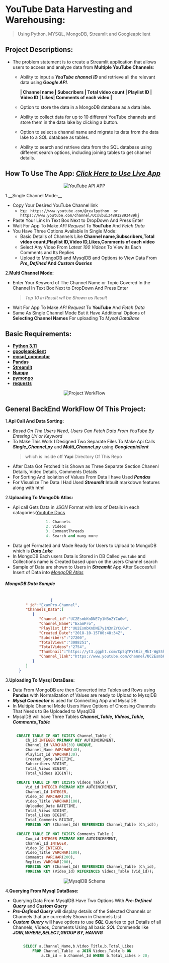# YouTube Data Harvesting and Warehousing:
  > Using Python, MYSQL, MongoDB, Streamlit and Googleapiclient

## Project Descriptions:

- The problem statement is to create a Streamlit application that allows users to access and analyze data from __Multiple YouTube Channels__:
   
   - Ability to input a _**YouTube channel ID**_ and retrieve all the relevant data using _**Google API**_.
  
        __| Channel name | Subscribers | Total video count | Playlist ID | Video ID | Likes| Comments of each video |__
     
   - Option to store the data in a MongoDB database as a data lake.
   - Ability to collect data for up to 10 different YouTube channels and store them in the data lake by clicking a button.
   - Option to select a channel name and migrate its data from the data lake to a SQL database as tables.
   - Ability to search and retrieve data from the SQL database using different search options, including joining tables to get channel details.

## How To Use The App: _[Click Here to Use Live App](https://pnraj-youtube-data-harvesting-and-warehousingyoutubeapi-9xleb8.streamlit.app/)_
<p align="center">
  <img src="https://github.com/pnraj/Projects/assets/29162796/d90cf91e-1467-4fec-a7ab-5fdfad55f4c3" alt="YouTube API APP">
 </p>
1.__Single Channel Mode:__

  - Copy Your Desired YouTube Channel link 
      - Eg:  ` https://www.youtube.com/@realpython  or  https://www.youtube.com/channel/UCxvbui348912893489kj`
  - Paste Your Link In Text Box Next to DropDown And Press Enter
  - Wait For App To Make _API Request_ To **YouTube** And _Fetch Data_
  - You Have Three Options Available In Single Mode:
      - Basic Details of Channels Like  __Channel name,Subscribers,Total video count,Playlist ID,Video ID,Likes,Comments of each video__
      - Select Any Video From _Latest 100 Videos_ To View its Each Comments and Its Replies
      - Upload to MongoDB and MysqlDB and Options to View Data From **_Pre_Defined_ And _Custom Queries_** 
  
 2.__Multi Channel Mode:__
 
   - Enter Your Keyword of The Channel Name or Topic Covered In the Channel In Text Box Next to DropDown And Press Enter
      > _Top 10 in Result wil be Shown as Result_
   - Wait For App To Make _API Request_ To **YouTube** And _Fetch Data_
   - Same As Single Channel Mode But it Have Additional Options of **Selecting Channel Names** For uploading To _Mysql DataBase_
 
 ## Basic Requirements:

- __[Python 3.11](https://www.google.com/search?q=docs.python.org)__
- __[googleapiclient](https://www.google.com/search?q=googleapiclient+python)__ 
- __[mysql_connector](https://www.google.com/search?q=mysql+connector)__ 
- __[Pandas](https://www.google.com/search?q=python+pandas)__
- __[Streamlit](https://www.google.com/search?q=python+streamlit)__
- __[Numpy](https://www.google.com/search?q=numpy)__ 
- __[pymongo](https://www.google.com/search?q=pymongo)__
- __[requests](https://www.google.com/search?q=requests)__


<p align="center">
  <img src="https://github.com/pnraj/Projects/assets/29162796/72ee83a0-501d-4fae-b474-bd42fb49e101" alt="Project WorkFlow">
 </p>

## General BackEnd WorkFlow Of This Project:
1.__Api Call And Data Sorting:__

  - _Based On The Users Need, Users Can Fetch Data From YouTube By Entering Url or Keyword_ 
  - To Make This Work I Designed Two Separate Files To Make Api Calls **_Single_Channel.py_** and **_Multi_Channel.py_** using **_Googleapiclient_**
      > which is inside off __Yapi__ Directory Of This Repo
  - After Data Got Fetched it is Shown as Three Separate Section Chanenl Details, Video Details, Comments Details
  - For Sorting And Isolation of Values From Data I have Used **_Pandas_** 
  - For Visualize The Data I Had Used **_Streamlit_** Inbuilt markdown features along with html 
  
2.__Uploading To MongoDb Atlas:__
    
  - Api call Gets Data in _JSON_ Format with lots of Details in each catagories:[Youtube Docs](https://developers.google.com/youtube/v3/docs/)
  
  ``` py
                    1. Channels
                    2. Videos 
                    3. CommentThreads
                    4. Search and many more
  ```
  
  - Data get Formated and Made Ready for Users to Upload to MongoDB which is **_Data Lake_** 
  - In MongoDB Each users Data is Stored in DB Called `youtube` and Collections name is Created based upon on the users Channel search
  - Sample of Data are shown to Users in **_Streamlit_** App After Succesfull Insert of Data into _[MongoDB Atlas](https://mongodb.com/)_

##### MongoDB Data Sample
  ``` json
  
                      {
           "_id":"ExamPro-Channel",
           "Channels_Data":[
              {
                 "Channel_id":"UC2EsmbKnDNE7y1N3nZYCuGw",
                 "Channel_Name":"ExamPro",
                 "Playlist_id":"UU2EsmbKnDNE7y1N3nZYCuGw",
                 "Created_Date":"2018-10-15T00:48:34Z",
                 "Subcribers":"27200",
                 "TotalViews":"3088251",
                 "TotalVideos":"2754",
                 "Thumbnail":"https://yt3.ggpht.com/Cp5qTPY5Riz_MkI-WgSShDIfddjKlO7NYpWu-uYABE7ghCHFuF2LGAPRovaJ8DNGxswIkWGv1Q=s240-c-k-c0x00ffffff-no-rj",
                 "Channel_link":"https://www.youtube.com/channel/UC2EsmbKnDNE7y1N3nZYCuGw"
              }
           ]
        }
  ```




3.__Uploading To Mysql DataBase:__

   - Data From MongoDB are then Converted into Tables and Rows using __Pandas__ with Normalization of Values are ready to Upload to MysqlDB
   - **_Mysql Connector_** is used for Connecting App and MysqlDB 
   - In Multiple Channel Mode Users Have Options of Choosing Channels That Needs to Be Uploaded to MysqlDB
   - MysqlDB will have Three Tables **_Channel_Table, Videos_Table, Comments_Table_** 
   
   ``` sql
           
        CREATE TABLE IF NOT EXISTS Channel_Table (
            Ch_id INTEGER PRIMARY KEY AUTOINCREMENT,
            Channel_Id VARCHAR(30) UNIQUE,
            Channel_Name VARCHAR(40),
            Playlist_Id VARCHAR(30),
            Created_Date DATETIME,
            Subscribers BIGINT,
            Total_Views BIGINT,
            Total_Videos BIGINT);
     
        CREATE TABLE IF NOT EXISTS Videos_Table (
            Vid_id INTEGER PRIMARY KEY AUTOINCREMENT,
            Channel_Id INTEGER,
            Video_Id VARCHAR(20),
            Video_Title VARCHAR(100),
            Uploaded_Date DATETIME,
            Total_Views BIGINT,
            Total_Likes BIGINT,
            Total_Comments BIGINT,
            FOREIGN KEY (Channel_Id) REFERENCES Channel_Table (Ch_id));
    
        CREATE TABLE IF NOT EXISTS Comments_Table (
            Com_id INTEGER PRIMARY KEY AUTOINCREMENT,
            Channel_Id INTEGER,
            Video_Id INTEGER,
            Video_Title VARCHAR(100),
            Comments VARCHAR(200),
            Replies VARCHAR(200),
            FOREIGN KEY (Channel_Id) REFERENCES Channel_Table (Ch_id),
            FOREIGN KEY (Video_Id) REFERENCES Videos_Table (Vid_id));
   ```
   
   
   
   
   <p align="center">
  <img src="https://github.com/pnraj/Projects/assets/29162796/4be53ef8-3089-468d-af69-1a201c9c5220" alt="MysqlDB Schema">
 </p>
  


4.__Querying From Mysql DataBase:__

   - Querying Data From MysqlDB Have Two Options With **_Pre-Defined Query_** and **_Custom Query_**
   - **_Pre-Defined Query_** will display details of the Selected Channels or Channels that are currentely Shown in Channels List 
   - **_Custom Query_** will have options to use **_SQL_** Queries to get Details of all Channels, Videos, Comments Using all basic _SQL_ Commends like **_JOIN,WHERE,SELECT,GROUP BY, HAVING_**  

``` sql

        SELECT a.Channel_Name,b.Video_Title,b.Total_Likes 
            FROM Channel_Table  a JOIN Videos_Table b ON 
                a.Ch_id = b.Channel_Id WHERE b.Total_Likes > 20;

```
